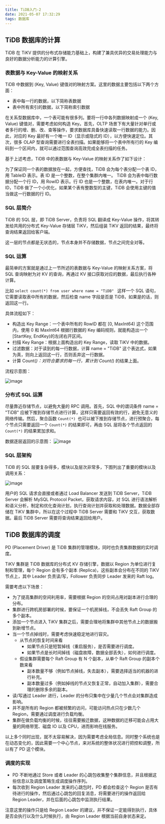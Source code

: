 ```yaml
---
title: TiDB入门-2
date: 2021-05-07 17:32:29
tags: 数据库
---
```



## TiDB 数据库的计算

TiDB 在 TiKV 提供的分布式存储能力基础上，构建了兼具优异的交易处理能力与良好的数据分析能力的计算引擎。

### 表数据与 Key-Value 的映射关系

TiDB 中数据到 (Key, Value) 键值对的映射方案。这里的数据主要包括以下两个方面：

- 表中每一行的数据，以下简称表数据
- 表中所有索引的数据，以下简称索引数据

在关系型数据库中，一个表可能有很多列。要将一行中各列数据映射成一个 (Key, Value) 键值对，需要考虑如何构造 Key。首先，OLTP 场景下有大量针对单行或者多行的增、删、改、查等操作，要求数据库具备快速读取一行数据的能力。因此，对应的 Key 最好有一个唯一 ID（显示或隐式的 ID），以方便快速定位。其次，很多 OLAP 型查询需要进行全表扫描。如果能够将一个表中所有行的 Key 编码到一个区间内，就可以通过范围查询高效完成全表扫描的任务。

基于上述考虑，TiDB 中的表数据与 Key-Value 的映射关系作了如下设计：

为了保证同一个表的数据放在一起，方便查找，TiDB 会为每个表分配一个表 ID，用 TableID 表示。表 ID 是一个整数，在整个集群内唯一。
TiDB 会为表中每行数据分配一个行 ID，用 RowID 表示。行 ID 也是一个整数，在表内唯一。对于行 ID，TiDB 做了一个小优化，如果某个表有整数型的主键，TiDB 会使用主键的值当做这一行数据的行 ID。


### SQL 层简介

TiDB 的 SQL 层，即 TiDB Server，负责将 SQL 翻译成 Key-Value 操作，将其转发给共用的分布式 Key-Value 存储层 TiKV，然后组装 TiKV 返回的结果，最终将查询结果返回给客户端。

这一层的节点都是无状态的，节点本身并不存储数据，节点之间完全对等。

### SQL 运算
最简单的方案就是通过上一节所述的表数据与 Key-Value 的映射关系方案，将 SQL 查询映射为对 KV 的查询，再通过 KV 接口获取对应的数据，最后执行各种计算。

比如 `select count(*) from user where name = "TiDB" ` 这样一个 SQL 语句，它需要读取表中所有的数据，然后检查 name 字段是否是 TiDB，如果是的话，则返回这一行。

具体流程如下：
- 构造出 Key Range：一个表中所有的 RowID 都在 [0, MaxInt64) 这个范围内，使用 0 和 MaxInt64 根据行数据的 Key 编码规则，就能构造出一个 [StartKey, EndKey)的左闭右开区间。
- 扫描 Key Range：根据上面构造出的 Key Range，读取 TiKV 中的数据。
- 过滤数据：对于读到的每一行数据，计算 name = "TiDB" 这个表达式，如果为真，则向上返回这一行，否则丢弃这一行数据。
- 计算 Count(*)：对符合要求的每一行，累计到 Count(*) 的结果上面。

流程示意图：

![image](https://download.pingcap.com/images/docs-cn/tidb-computing-native-sql-flow.jpeg)

### 分布式 SQL 运算

尽量靠近存储节点，以避免大量的 RPC 调用。首先，SQL 中的谓词条件 name = "TiDB" 应被下推到存储节点进行计算，这样只需要返回有效的行，避免无意义的网络传输。然后，聚合函数 `Count(*) `也可以被下推到存储节点，进行预聚合，每个节点只需要返回一个 `Count(*)` 的结果即可，再由 SQL 层将各个节点返回的 `Count(*)` 的结果累加求和。

数据逐层返回的示意图：
![image](https://download.pingcap.com/images/docs-cn/tidb-computing-dist-sql-flow.png)

### SQL 层架构

TiDB 的 SQL 层要复杂得多，模块以及层次非常多，下图列出了重要的模块以及调用关系：

![image](https://download.pingcap.com/images/docs-cn/tidb-computing-tidb-sql-layer.png)

用户的 SQL 请求会直接或者通过 Load Balancer 发送到 TiDB Server，TiDB Server 会解析 MySQL Protocol Packet，获取请求内容，对 SQL 进行语法解析和语义分析，制定和优化查询计划，执行查询计划并获取和处理数据。数据全部存储在 TiKV 集群中，所以在这个过程中 TiDB Server 需要和 TiKV 交互，获取数据。最后 TiDB Server 需要将查询结果返回给用户。


## TiDB 数据库的调度

PD (Placement Driver) 是 TiDB 集群的管理模块，同时也负责集群数据的实时调度。

TiKV 集群是 TiDB 数据库的分布式 KV 存储引擎，数据以 Region 为单位进行复制和管理，每个 Region 会有多个副本 (Replica)，这些副本会分布在不同的 TiKV 节点上，其中 Leader 负责读/写，Follower 负责同步 Leader 发来的 Raft log。

需要考虑以下场景：

- 为了提高集群的空间利用率，需要根据 Region 的空间占用对副本进行合理的分布。
- 集群进行跨机房部署的时候，要保证一个机房掉线，不会丢失 Raft Group 的多个副本。
- 添加一个节点进入 TiKV 集群之后，需要合理地将集群中其他节点上的数据搬到新增节点。
- 当一个节点掉线时，需要考虑快速稳定地进行容灾。
	- 从节点的恢复时间来看
		- 如果节点只是短暂掉线（重启服务），是否需要进行调度。
		- 如果节点是长时间掉线（磁盘故障，数据全部丢失），如何进行调度。
	- 假设集群需要每个 Raft Group 有 N 个副本，从单个 Raft Group 的副本个数来看
		- 副本数量不够（例如节点掉线，失去副本），需要选择适当的机器的进行补充。
		- 副本数量过多（例如掉线的节点又恢复正常，自动加入集群），需要合理的删除多余的副本。
- 读/写通过 Leader 进行，Leader 的分布只集中在少量几个节点会对集群造成影响。
- 并不是所有的 Region 都被频繁的访问，可能访问热点只在少数几个 Region，需要通过调度进行负载均衡。
- 集群在做负载均衡的时候，往往需要搬迁数据，这种数据的迁移可能会占用大量的网络带宽、磁盘 IO 以及 CPU，进而影响在线服务。


以上多个同时出现，就不太容易解决，因为需要考虑全局信息。同时整个系统也是在动态变化的，因此需要一个中心节点，来对系统的整体状况进行把控和调整，所以有了 PD 这个模块。

### 调度的实现

- PD 不断地通过 Store 或者 Leader 的心跳包收集整个集群信息，并且根据这些信息以及调度策略生成调度操作序列。
- 每次收到 Region Leader 发来的心跳包时，PD 都会检查这个 Region 是否有待进行的操作，然后通过心跳包的回复消息，将需要进行的操作返回给 Region Leader，并在后面的心跳包中监测执行结果。

注意这里的操作只是给 Region Leader 的建议，并不保证一定能得到执行，具体是否会执行以及什么时候执行，由 Region Leader 根据当前自身状态来定。



